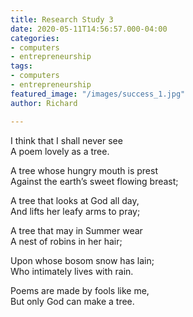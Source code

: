 ```yaml
---
title: Research Study 3
date: 2020-05-11T14:56:57.000-04:00
categories:
- computers
- entrepreneurship
tags:
- computers
- entrepreneurship
featured_image: "/images/success_1.jpg"
author: Richard

---
```

I think that I shall never see  
A poem lovely as a tree.

A tree whose hungry mouth is prest  
Against the earth’s sweet flowing breast;

A tree that looks at God all day,  
And lifts her leafy arms to pray;

A tree that may in Summer wear  
A nest of robins in her hair;

Upon whose bosom snow has lain;  
Who intimately lives with rain.

Poems are made by fools like me,  
But only God can make a tree.